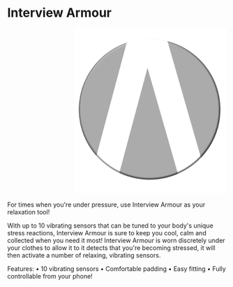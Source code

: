 # Interview Armour
<p align="right">
  <img src="https://github.com/naflaherty/Interview_Armour/blob/master/logo_v2.jpg" width="350" title="hover text">
</p>

For times when you're under pressure, use Interview Armour as your relaxation tool! 

With up to 10 vibrating sensors that can be tuned to your body's unique stress reactions, Interview Armour is sure to keep you cool, calm and collected when you need it most! Interview Armour is worn discretely under your clothes to allow it to it detects that you're becoming stressed, it will then activate a number of relaxing, vibrating sensors.

Features:
•	10 vibrating sensors
•	Comfortable padding
•	Easy fitting
•	Fully controllable from your phone!

